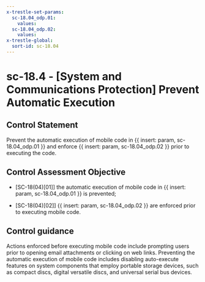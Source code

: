 ```yaml
---
x-trestle-set-params:
  sc-18.04_odp.01:
    values:
  sc-18.04_odp.02:
    values:
x-trestle-global:
  sort-id: sc-18.04
---
```


# sc-18.4 - \[System and Communications Protection\] Prevent Automatic Execution

## Control Statement

Prevent the automatic execution of mobile code in {{ insert: param, sc-18.04_odp.01 }} and enforce {{ insert: param, sc-18.04_odp.02 }} prior to executing the code.

## Control Assessment Objective

- \[SC-18(04)[01]\] the automatic execution of mobile code in {{ insert: param, sc-18.04_odp.01 }} is prevented;

- \[SC-18(04)[02]\] {{ insert: param, sc-18.04_odp.02 }} are enforced prior to executing mobile code.

## Control guidance

Actions enforced before executing mobile code include prompting users prior to opening email attachments or clicking on web links. Preventing the automatic execution of mobile code includes disabling auto-execute features on system components that employ portable storage devices, such as compact discs, digital versatile discs, and universal serial bus devices.
